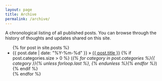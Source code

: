 ```yaml
---
layout: page
title: Archive
permalink: /archive/
---
```


<div class="archive-page">
  <p class="archive-intro">
    A chronological listing of all published posts. You can browse through the history of thoughts and updates shared on this site.
  </p>

  <ul class="archive-list">
    {% for post in site.posts %}
      <li class="archive-list-item">
        <span class="archive-list-item__date">
          <time datetime="{{ post.date | date_to_xmlschema }}">{{ post.date | date: "%Y-%m-%d" }}</time>
        </span>
        <span class="archive-list-item__separator">&raquo;</span>
        <a class="archive-list-item__title" href="{{ post.url | prepend: site.baseurl }}">{{ post.title }}</a>
        {% if post.categories.size > 0 %}
          <span class="archive-list-item__categories">
            (<em>{% for category in post.categories %}{{ category }}{% unless forloop.last %}, {% endunless %}{% endfor %}</em>)
          </span>
        {% endif %}
      </li>
    {% endfor %}
  </ul>
</div>
